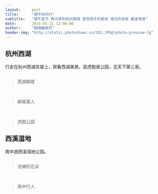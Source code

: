 ```yaml
---
layout:     post
title:      "端午杭州行"
subtitle:   "端午佳节 再次来到杭州西湖 感受西子的美丽 落日的余辉 碧波荡漾"
date:       2014-05-31 12:00:00
author:     "暗梅幽闻花"
header-img: "http://static.photoshows.cn/352.JPG@!photo-preview-lg"
---
```


<h2 class="section-heading">杭州西湖</h2>
<p>行走在杭州西湖苏堤上，观看西湖美景。逛虎跑泉公园，见天下第三泉。</p>
<a href="http://www.photoshows.cn/#/maps/travel/4#photoid=330">
    <img class="img-responsive" src="http://static.photoshows.cn/330.jpg@!photo-preview-lg" alt="">
</a>
<blockquote>西湖柳堤</blockquote>

<br>
<a href="http://www.photoshows.cn/#/maps/travel/4#photoid=352">
    <img class="img-responsive" src="http://static.photoshows.cn/352.jpg@!photo-preview-lg" alt="">
</a>
<blockquote>柳堤美人</blockquote>

<br>
<a href="http://www.photoshows.cn/#/maps/travel/4#photoid=28">
    <img class="img-responsive" src="http://static.photoshows.cn/28.jpg@!photo-preview-lg" alt="">
</a>
<blockquote>虎跑公园</blockquote>

<h2 class="section-heading">西溪湿地</h2>
<p>雨中游西溪湿地公园。</p>

<a href="http://www.photoshows.cn/#/maps/travel/4#photoid=349">
    <img class="img-responsive" src="http://static.photoshows.cn/349.jpg@!photo-preview-lg" alt="">
</a>
<blockquote>池塘的花朵</blockquote>

<br>
<a href="http://www.photoshows.cn/#/maps/travel/4#photoid=351">
    <img class="img-responsive" src="http://static.photoshows.cn/351.jpg@!photo-preview-lg" alt="">
</a>
<blockquote>雨中行人</blockquote>
